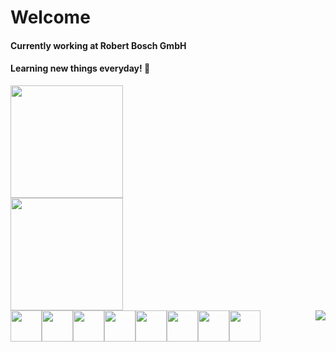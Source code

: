 # Welcome

#### Currently working at Robert Bosch GmbH
#### Learning new things everyday! 🤠

<div>
  <a href="https://github.com/viktormarinho">
  <img height="180em" src="https://github-readme-stats.vercel.app/api?username=viktormarinho&show_icons=true&theme=tokyonight">
<br>
  <img height="180em" src="https://github-readme-stats.vercel.app/api/top-langs/?username=viktormarinho&layout=compact&theme=tokyonight">
    </div>
  
<div style="display: flex; flex-wrap: wrap;">
  <br>
  <img height="50" width="50" src="https://cdn.jsdelivr.net/gh/devicons/devicon/icons/java/java-original.svg">
  <img height="50" width="50" src="https://cdn.jsdelivr.net/gh/devicons/devicon/icons/python/python-original.svg">
  <img height="50" width="50" src="https://cdn.jsdelivr.net/gh/devicons/devicon/icons/javascript/javascript-original.svg">
  <img height="50" width="50" src="https://cdn.jsdelivr.net/gh/devicons/devicon/icons/html5/html5-original.svg">
  <img height="50" width="50" src="https://cdn.jsdelivr.net/gh/devicons/devicon/icons/css3/css3-original.svg">
  <img height="50" width="50" src="https://cdn.jsdelivr.net/gh/devicons/devicon/icons/react/react-original.svg">
  <img height="50" width="50" src="https://cdn.jsdelivr.net/gh/devicons/devicon/icons/nodejs/nodejs-original.svg">
  <img height="50" width="50" src="https://cdn.jsdelivr.net/gh/devicons/devicon/icons/vscode/vscode-original.svg">
  <img style="margin-left: auto;" src="https://media.discordapp.net/attachments/920027735810801774/960271285684932678/picasion.com_586de4fb12f26c7d16ad3a1944edb1aa.gif">
  </div>
  
  

